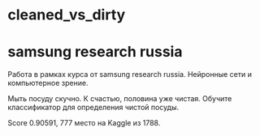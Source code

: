 # cleaned_vs_dirty
# samsung research russia

Работа в рамках курса от samsung research russia.
Нейронные сети и компьютерное зрение.

Мыть посуду скучно. К счастью, половина уже чистая. Обучите классификатор для определения чистой посуды.

Score 0.90591, 777 место на Kaggle из 1788. 
